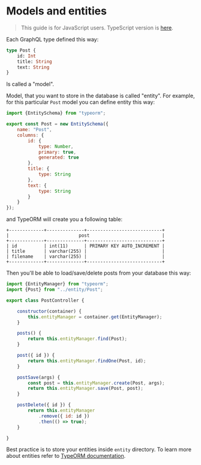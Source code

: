 # Models and entities

> This guide is for JavaScript users. TypeScript version is [here](../typescript/models-and-entities.md).

Each GraphQL type defined this way:

```graphql
type Post {
    id: Int
    title: String
    text: String
}
```

Is called a "model".

Model, that you want to store in the database is called "entity".
For example, for this particular `Post` model you can define entity this way:

```javascript
import {EntitySchema} from "typeorm";

export const Post = new EntitySchema({
    name: "Post",
    columns: {
        id: {
            type: Number,
            primary: true,
            generated: true
        },
        title: {
            type: String
        },
        text: {
            type: String
        }
    }
});
```

and TypeORM will create you a following table:

```shell
+-------------+--------------+----------------------------+
|                          post                           |
+-------------+--------------+----------------------------+
| id          | int(11)      | PRIMARY KEY AUTO_INCREMENT |
| title       | varchar(255) |                            |
| filename    | varchar(255) |                            |
+-------------+--------------+----------------------------+
```

Then you'll be able to load/save/delete posts from your database this way:

```javascript
import {EntityManager} from "typeorm";
import {Post} from "../entity/Post";

export class PostController {

    constructor(container) {
        this.entityManager = container.get(EntityManager);
    }

    posts() {
        return this.entityManager.find(Post);
    }

    post({ id }) {
        return this.entityManager.findOne(Post, id);
    }

    postSave(args) {
        const post = this.entityManager.create(Post, args);
        return this.entityManager.save(Post, post);
    }

    postDelete({ id }) {
        return this.entityManager
            .remove({ id: id })
            .then(() => true);
    }

}
```

Best practice is to store your entities inside `entity` directory.
To learn more about entities refer to [TypeORM documentation](http://typeorm.io).